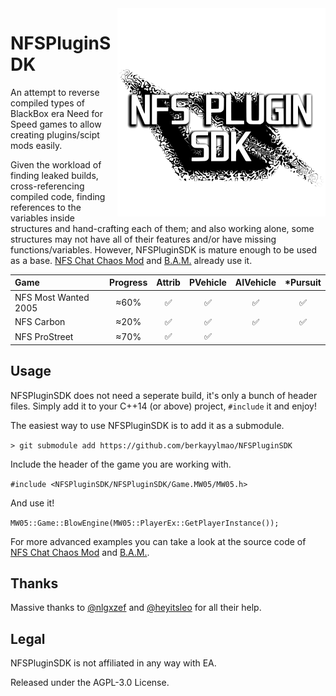 </table><img src=".github/logo.png" align="right" height="333" width="333"/>

# NFSPluginSDK 

An attempt to reverse compiled types of BlackBox era Need for Speed games to allow creating plugins/scipt mods easily.

Given the workload of finding leaked builds, cross-referencing compiled code, finding references to the variables inside structures and hand-crafting each of them; and also working alone, some structures may not have all of their features and/or have missing functions/variables. However, NFSPluginSDK is mature enough to be used as a base. [NFS Chat Chaos Mod](https://github.com/berkayylmao/NFS-Chat-Chaos-Mod) and [B.A.M.](https://github.com/berkayylmao/BerkaysAssortedMods) already use it.

| Game                 | Progress |       Attrib       |      PVehicle      |     AIVehicle      |     \*Pursuit      |
| :------------------- | :------: | :----------------: | :----------------: | :----------------: | :----------------: |
| NFS Most Wanted 2005 |   ≈60%   | :white_check_mark: | :white_check_mark: | :white_check_mark: | :white_check_mark: |
| NFS Carbon           |   ≈20%   | :white_check_mark: | :white_check_mark: | :white_check_mark: | :white_check_mark: |
| NFS ProStreet        |   ≈70%   | :white_check_mark: | :white_check_mark: |                    |                    |

## Usage
NFSPluginSDK does not need a seperate build, it's only a bunch of header files. Simply add it to your C++14 (or above) project, `#include` it and enjoy!

The easiest way to use NFSPluginSDK is to add it as a submodule.

`> git submodule add https://github.com/berkayylmao/NFSPluginSDK`

Include the header of the game you are working with.

`#include <NFSPluginSDK/NFSPluginSDK/Game.MW05/MW05.h>`

And use it!

`MW05::Game::BlowEngine(MW05::PlayerEx::GetPlayerInstance());`

For more advanced examples you can take a look at the source code of [NFS Chat Chaos Mod](https://github.com/berkayylmao/NFS-Chat-Chaos-Mod) and [B.A.M.](https://github.com/berkayylmao/BerkaysAssortedMods).

## Thanks
Massive thanks to [@nlgxzef](https://github.com/nlgxzef) and [@heyitsleo](https://github.com/LeoCodes21) for all their help.

## Legal
NFSPluginSDK is not affiliated in any way with EA.

Released under the AGPL-3.0 License.
